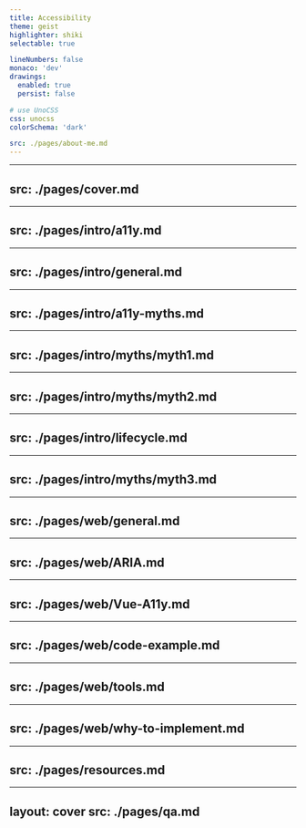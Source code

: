 ```yaml
---
title: Accessibility
theme: geist
highlighter: shiki
selectable: true

lineNumbers: false
monaco: 'dev'
drawings:
  enabled: true
  persist: false

# use UnoCSS
css: unocss
colorSchema: 'dark'

src: ./pages/about-me.md
---
```


---
src: ./pages/cover.md
---

---
src: ./pages/intro/a11y.md
---

---
src: ./pages/intro/general.md
---

---
src: ./pages/intro/a11y-myths.md
---

---
src: ./pages/intro/myths/myth1.md
---

---
src: ./pages/intro/myths/myth2.md
---

---
src: ./pages/intro/lifecycle.md
---

---
src: ./pages/intro/myths/myth3.md
---

---
src: ./pages/web/general.md
---

---
src: ./pages/web/ARIA.md
---

---
src: ./pages/web/Vue-A11y.md
---

---
src: ./pages/web/code-example.md
---

---
src: ./pages/web/tools.md
---

---
src: ./pages/web/why-to-implement.md
---

---
src: ./pages/resources.md
---

---
layout: cover
src: ./pages/qa.md
---

